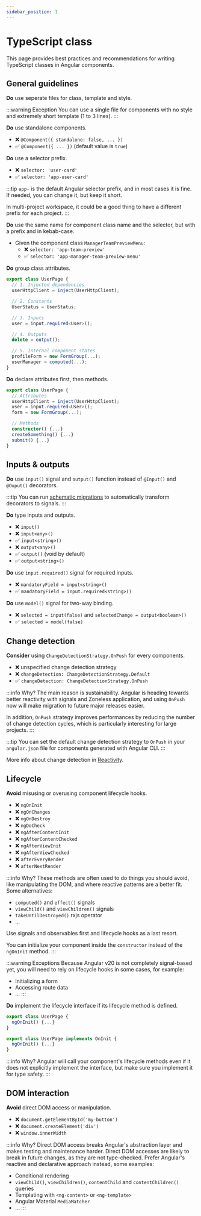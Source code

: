 ```yaml
---
sidebar_position: 1
---
```

# TypeScript class

This page provides best practices and recommendations for writing TypeScript classes in Angular components.

## General guidelines

**Do** use seperate files for class, template and style.

:::warning Exception
You can use a single file for components with no style and extremely short template (1 to 3 lines).
:::

**Do** use standalone components.
- ❌ `@Component({ standalone: false, ... })`
- ✅ `@Component({ ... })` (default value is `true`)

**Do** use a selector prefix.
- ❌ `selector: 'user-card'`
- ✅ `selector: 'app-user-card'`

:::tip
`app-` is the default Angular selector prefix, and in most cases it is fine. If needed, you can change it, but keep it short.

In multi-project workspace, it could be a good thing to have a different prefix for each project.
:::

**Do** use the same name for component class name and the selector, but with a prefix and in kebab-case.
- Given the component class `ManagerTeamPreviewMenu`:
    - ❌ `selector: 'app-team-preview'`
    - ✅ `selector: 'app-manager-team-preview-menu'`

**Do** group class attributes.

```ts title="✅ user-page.ts"
export class UserPage {
  // 1. Injected dependencies
  userHttpClient = inject(UserHttpClient);

  // 2. Constants
  UserStatus = UserStatus;

  // 3. Inputs
  user = input.required<User>();

  // 4. Outputs
  delete = output();

  // 5. Internal component states
  profileForm = new FormGroup(...);
  userManager = computed(...);
}
```

**Do** declare attributes first, then methods.

```ts title="✅ user-page.ts"
export class UserPage {
  // Attributes
  userHttpClient = inject(UserHttpClient);
  user = input.required<User>();
  form = new FormGroup(...);

  // Methods
  constructor() {...}
  createSomething() {...}
  submit() {...}
}
```

## Inputs & outputs

**Do** use `input()` signal and `output()` function instead of `@Input()` and `@Ouput()` decorators.

:::tip
You can run [schematic migrations](https://angular.dev/reference/migrations) to automatically transform decorators to signals.
:::

**Do** type inputs and outputs.
- ❌ `input()`
- ❌ `input<any>()`
- ✅ `input<string>()`
- ❌ `output<any>()`
- ✅ `output()` (void by default)
- ✅ `output<string>()`

**Do** use `input.required()` signal for required inputs.
- ❌ `mandatoryField = input<string>()`
- ✅ `mandatoryField = input.required<string>()`

**Do** use `model()` signal for two-way binding.
- ❌ `selected = input(false)` and `selectedChange = output<boolean>()`
- ✅ `selected = model(false)`

## Change detection

**Consider** using `ChangeDetectionStrategy.OnPush` for every components.
- ❌  unspecified change detection strategy 
- ❌ `changeDetection: ChangeDetectionStrategy.Default`
- ✅ `changeDetection: ChangeDetectionStrategy.OnPush`

:::info Why?
The main reason is sustainability. Angular is heading towards better reactivity with signals and Zoneless application, and using `OnPush` now will make migration to future major releases easier.

In addition, `OnPush` strategy improves performances by reducing the number of change detection cycles, which is particularly interesting for large projects.
:::

:::tip
You can set the default change detection strategy to `OnPush` in your `angular.json` file for components generated with Angular CLI.
:::

More info about change detection in [Reactivity](../reactivity.md).

## Lifecycle 

**Avoid** misusing or overusing component lifecycle hooks.
- ❌ `ngOnInit`
- ❌ `ngOnChanges`
- ❌ `ngOnDestroy`
- ❌ `ngDoCheck`
- ❌ `ngAfterContentInit`
- ❌ `ngAfterContentChecked`
- ❌ `ngAfterViewInit`
- ❌ `ngAfterViewChecked`
- ❌ `afterEveryRender`
- ❌ `afterNextRender`

:::info Why?
These methods are often used to do things you should avoid, like manipulating the DOM, and where reactive patterns are a better fit. Some alternatives:
- `computed()` and `effect()` signals
- `viewChild()` and `viewChildren()` signals
- `takeUntilDestroyed()` rxjs operator
- ...

Use signals and observables first and lifecycle hooks as a last resort.

You can initialize your component inside the `constructor` instead of the `ngOnInit` method.
:::

:::warning Exceptions
Because Angular v20 is not completely signal-based yet, you will need to rely on lifecycle hooks in some cases, for example:
- Initializing a form
- Accessing route data
- ...
:::

**Do** implement the lifecycle interface if its lifecycle method is defined.

```ts title="❌ user-page.ts"
export class UserPage {
  ngOnInit() {...}
}
```
```ts title="✅ user-page.ts"
export class UserPage implements OnInit {
  ngOnInit() {...}
}
```

:::info Why?
Angular will call your component's lifecycle methods even if it does not explicitly implement the interface, but make sure you implement it for type safety.
:::

## DOM interaction

**Avoid** direct DOM access or manipulation.

- ❌ `document.getElementById('my-button')`
- ❌ `document.createElement('div')`
- ❌ `window.innerWidth`

:::info Why?
Direct DOM access breaks Angular's abstraction layer and makes testing and maintenance harder. Direct DOM accesses are likely to break in future changes, as they are not type-checked. Prefer Angular's reactive and declarative approach instead, some examples:
- Conditional rendering
- `viewChild()`, `viewChildren()`, `contentChild` and `contentChildren()` queries
- Templating with `<ng-content>` or `<ng-template>`
- Angular Material `MediaMatcher`
- ...
:::
